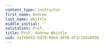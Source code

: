 ```yaml
---
content_type: instructor
first_name: Andrew
last_name: Whittle
middle_initial: ''
salutation: Prof.
title: Prof. Andrew Whittle
uid: 3afeb042-6d79-96e4-46f6-df1c18da0450
---
```

